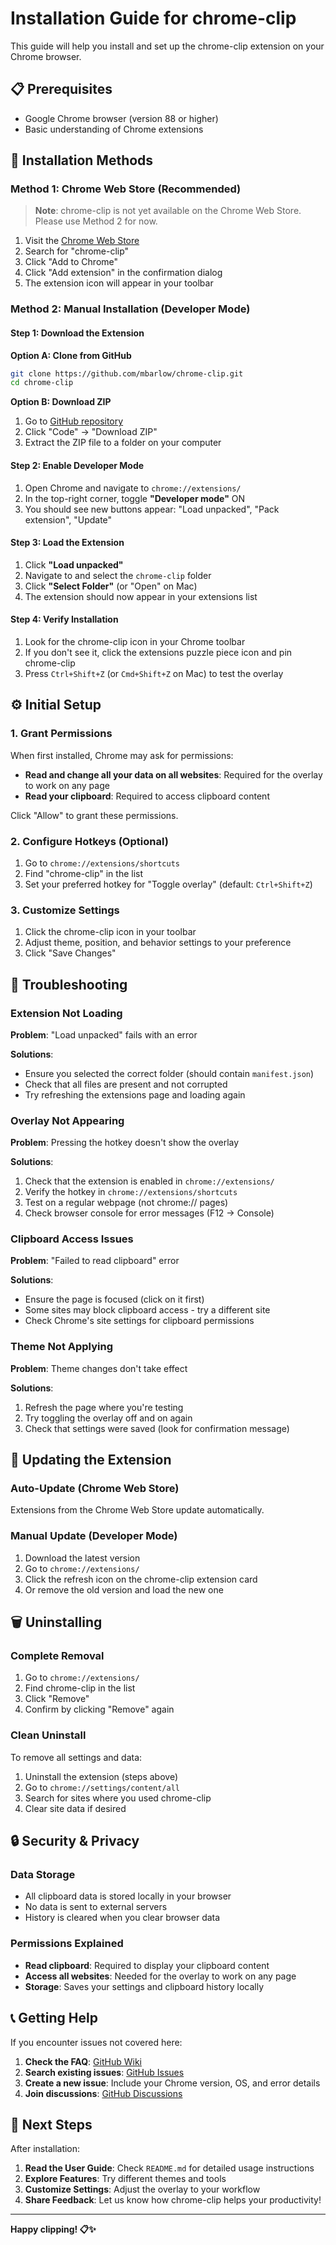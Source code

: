 # Installation Guide for chrome-clip

This guide will help you install and set up the chrome-clip extension on your Chrome browser.

## 📋 Prerequisites

- Google Chrome browser (version 88 or higher)
- Basic understanding of Chrome extensions

## 🚀 Installation Methods

### Method 1: Chrome Web Store (Recommended)

> **Note**: chrome-clip is not yet available on the Chrome Web Store. Please use Method 2 for now.

1. Visit the [Chrome Web Store](https://chrome.google.com/webstore/)
2. Search for "chrome-clip"
3. Click "Add to Chrome"
4. Click "Add extension" in the confirmation dialog
5. The extension icon will appear in your toolbar

### Method 2: Manual Installation (Developer Mode)

#### Step 1: Download the Extension

**Option A: Clone from GitHub**
```bash
git clone https://github.com/mbarlow/chrome-clip.git
cd chrome-clip
```

**Option B: Download ZIP**
1. Go to [GitHub repository](https://github.com/mbarlow/chrome-clip)
2. Click "Code" → "Download ZIP"
3. Extract the ZIP file to a folder on your computer

#### Step 2: Enable Developer Mode

1. Open Chrome and navigate to `chrome://extensions/`
2. In the top-right corner, toggle **"Developer mode"** ON
3. You should see new buttons appear: "Load unpacked", "Pack extension", "Update"

#### Step 3: Load the Extension

1. Click **"Load unpacked"**
2. Navigate to and select the `chrome-clip` folder
3. Click **"Select Folder"** (or "Open" on Mac)
4. The extension should now appear in your extensions list

#### Step 4: Verify Installation

1. Look for the chrome-clip icon in your Chrome toolbar
2. If you don't see it, click the extensions puzzle piece icon and pin chrome-clip
3. Press `Ctrl+Shift+Z` (or `Cmd+Shift+Z` on Mac) to test the overlay

## ⚙️ Initial Setup

### 1. Grant Permissions

When first installed, Chrome may ask for permissions:

- **Read and change all your data on all websites**: Required for the overlay to work on any page
- **Read your clipboard**: Required to access clipboard content

Click "Allow" to grant these permissions.

### 2. Configure Hotkeys (Optional)

1. Go to `chrome://extensions/shortcuts`
2. Find "chrome-clip" in the list
3. Set your preferred hotkey for "Toggle overlay" (default: `Ctrl+Shift+Z`)

### 3. Customize Settings

1. Click the chrome-clip icon in your toolbar
2. Adjust theme, position, and behavior settings to your preference
3. Click "Save Changes"

## 🔧 Troubleshooting

### Extension Not Loading

**Problem**: "Load unpacked" fails with an error

**Solutions**:
- Ensure you selected the correct folder (should contain `manifest.json`)
- Check that all files are present and not corrupted
- Try refreshing the extensions page and loading again

### Overlay Not Appearing

**Problem**: Pressing the hotkey doesn't show the overlay

**Solutions**:
1. Check that the extension is enabled in `chrome://extensions/`
2. Verify the hotkey in `chrome://extensions/shortcuts`
3. Test on a regular webpage (not chrome:// pages)
4. Check browser console for error messages (F12 → Console)

### Clipboard Access Issues

**Problem**: "Failed to read clipboard" error

**Solutions**:
- Ensure the page is focused (click on it first)
- Some sites may block clipboard access - try a different site
- Check Chrome's site settings for clipboard permissions

### Theme Not Applying

**Problem**: Theme changes don't take effect

**Solutions**:
1. Refresh the page where you're testing
2. Try toggling the overlay off and on again
3. Check that settings were saved (look for confirmation message)

## 🔄 Updating the Extension

### Auto-Update (Chrome Web Store)
Extensions from the Chrome Web Store update automatically.

### Manual Update (Developer Mode)
1. Download the latest version
2. Go to `chrome://extensions/`
3. Click the refresh icon on the chrome-clip extension card
4. Or remove the old version and load the new one

## 🗑️ Uninstalling

### Complete Removal
1. Go to `chrome://extensions/`
2. Find chrome-clip in the list
3. Click "Remove"
4. Confirm by clicking "Remove" again

### Clean Uninstall
To remove all settings and data:
1. Uninstall the extension (steps above)
2. Go to `chrome://settings/content/all`
3. Search for sites where you used chrome-clip
4. Clear site data if desired

## 🔒 Security & Privacy

### Data Storage
- All clipboard data is stored locally in your browser
- No data is sent to external servers
- History is cleared when you clear browser data

### Permissions Explained
- **Read clipboard**: Required to display your clipboard content
- **Access all websites**: Needed for the overlay to work on any page
- **Storage**: Saves your settings and clipboard history locally

## 📞 Getting Help

If you encounter issues not covered here:

1. **Check the FAQ**: [GitHub Wiki](https://github.com/mbarlow/chrome-clip/wiki)
2. **Search existing issues**: [GitHub Issues](https://github.com/mbarlow/chrome-clip/issues)
3. **Create a new issue**: Include your Chrome version, OS, and error details
4. **Join discussions**: [GitHub Discussions](https://github.com/mbarlow/chrome-clip/discussions)

## 🎯 Next Steps

After installation:

1. **Read the User Guide**: Check `README.md` for detailed usage instructions
2. **Explore Features**: Try different themes and tools
3. **Customize Settings**: Adjust the overlay to your workflow
4. **Share Feedback**: Let us know how chrome-clip helps your productivity!

---

**Happy clipping! 📋✨**